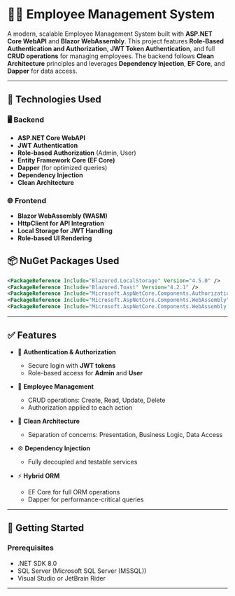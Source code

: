 # 👨‍💼 Employee Management System

A modern, scalable Employee Management System built with **ASP.NET Core WebAPI** and **Blazor WebAssembly**. This project features **Role-Based Authentication and Authorization**, **JWT Token Authentication**, and full **CRUD operations** for managing employees. The backend follows **Clean Architecture** principles and leverages **Dependency Injection**, **EF Core**, and **Dapper** for data access.

---

## 🔧 Technologies Used

### 🖥 Backend
- **ASP.NET Core WebAPI**
- **JWT Authentication**
- **Role-based Authorization** (Admin, User)
- **Entity Framework Core (EF Core)**
- **Dapper** (for optimized queries)
- **Dependency Injection**
- **Clean Architecture**

### 🌐 Frontend
- **Blazor WebAssembly (WASM)**
- **HttpClient for API Integration**
- **Local Storage for JWT Handling**
- **Role-based UI Rendering**

## 📦 NuGet Packages Used

```xml
<PackageReference Include="Blazored.LocalStorage" Version="4.5.0" />
<PackageReference Include="Blazored.Toast" Version="4.2.1" />
<PackageReference Include="Microsoft.AspNetCore.Components.Authorization" Version="8.0.15" />
<PackageReference Include="Microsoft.AspNetCore.Components.WebAssembly" Version="8.0.15" />
<PackageReference Include="Microsoft.AspNetCore.Components.WebAssembly.DevServer" Version="8.0.15" PrivateAssets="all" />

```
---

## ✅ Features

- 🔐 **Authentication & Authorization**
  - Secure login with **JWT tokens**
  - Role-based access for **Admin** and **User**
    
- 👥 **Employee Management**
  - CRUD operations: Create, Read, Update, Delete
  - Authorization applied to each action
 
- 🧱 **Clean Architecture**
  - Separation of concerns: Presentation, Business Logic, Data Access
 
- ⚙️ **Dependency Injection**
  - Fully decoupled and testable services
    
- ⚡ **Hybrid ORM**
  - EF Core for full ORM operations
  - Dapper for performance-critical queries
 
---

## 🚀 Getting Started

### Prerequisites
- .NET SDK 8.0 
- SQL Server (Microsoft SQL Server (MSSQL))
- Visual Studio or JetBrain Rider

---

